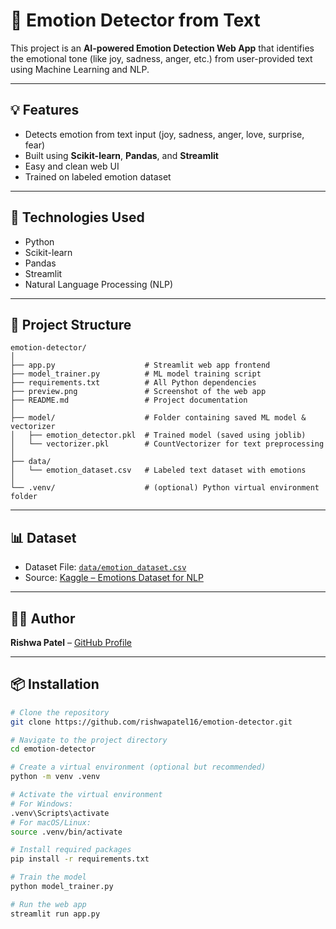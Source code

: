 # 🧠 Emotion Detector from Text

This project is an **AI-powered Emotion Detection Web App** that identifies the emotional tone (like joy, sadness, anger, etc.) from user-provided text using Machine Learning and NLP.

---

## 💡 Features

- Detects emotion from text input (joy, sadness, anger, love, surprise, fear)
- Built using **Scikit-learn**, **Pandas**, and **Streamlit**
- Easy and clean web UI
- Trained on labeled emotion dataset

---

## 🚀 Technologies Used

- Python
- Scikit-learn
- Pandas
- Streamlit
- Natural Language Processing (NLP)

---

## 📁 Project Structure

```plaintext
emotion-detector/
│
├── app.py                    # Streamlit web app frontend
├── model_trainer.py          # ML model training script
├── requirements.txt          # All Python dependencies
├── preview.png               # Screenshot of the web app
├── README.md                 # Project documentation
│
├── model/                    # Folder containing saved ML model & vectorizer
│   ├── emotion_detector.pkl  # Trained model (saved using joblib)
│   └── vectorizer.pkl        # CountVectorizer for text preprocessing
│
├── data/                     
│   └── emotion_dataset.csv   # Labeled text dataset with emotions
│
└── .venv/                    # (optional) Python virtual environment folder
```   

---

## 📊 Dataset

- Dataset File: [`data/emotion_dataset.csv`](data/emotion_dataset.csv)
- Source: [Kaggle – Emotions Dataset for NLP](https://www.kaggle.com/datasets/praveengovi/emotions-dataset-for-nlp)

---

## 👩‍💻 Author

**Rishwa Patel** – [GitHub Profile](https://github.com/rishwapatel16)

---

## 📦 Installation

```bash
# Clone the repository
git clone https://github.com/rishwapatel16/emotion-detector.git

# Navigate to the project directory
cd emotion-detector

# Create a virtual environment (optional but recommended)
python -m venv .venv

# Activate the virtual environment
# For Windows:
.venv\Scripts\activate
# For macOS/Linux:
source .venv/bin/activate

# Install required packages
pip install -r requirements.txt

# Train the model
python model_trainer.py

# Run the web app
streamlit run app.py
